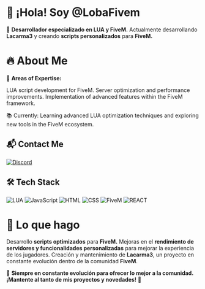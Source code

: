 # 👋 ¡Hola! Soy @LobaFivem
🚀 **Desarrollador especializado en LUA y FiveM.**
Actualmente desarrollando **Lacarma3** y creando **scripts personalizados** para **FiveM.**

# 🔥 About Me
🎯 **Areas of Expertise:**

LUA script development for FiveM.
Server optimization and performance improvements.
Implementation of advanced features within the FiveM framework.

📚 Currently:
Learning advanced LUA optimization techniques and exploring new tools in the FiveM ecosystem.
## 📬 Contact Me
[![Discord](https://skillicons.dev/icons?i=discord)](https://discord.gg/kjYUWFFsfV)

## 🛠 Tech Stack
![LUA](https://skillicons.dev/icons?i=lua)
![JavaScript](https://skillicons.dev/icons?i=js)
![HTML](https://skillicons.dev/icons?i=html)
![CSS](https://skillicons.dev/icons?i=css)
![FiveM](https://skillicons.dev/icons?i=fivem)
![REACT](https://skillicons.dev/icons?i=react)


# 🌟 Lo que hago
Desarrollo **scripts optimizados** para **FiveM.**
Mejoras en el **rendimiento de servidores y funcionalidades personalizadas** para mejorar la experiencia de los jugadores.
Creación y mantenimiento de **Lacarma3**, un proyecto en constante evolución dentro de la comunidad **FiveM**.

💬 **Siempre en constante evolución para ofrecer lo mejor a la comunidad. ¡Mantente al tanto de mis proyectos y novedades!** 🚀

